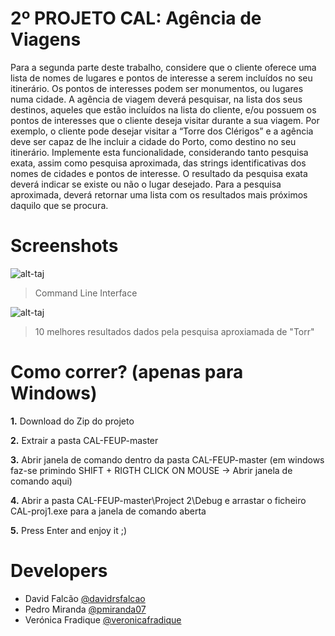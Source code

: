# 2º PROJETO CAL: Agência de Viagens
Para a segunda parte deste trabalho, considere que o cliente oferece uma lista de nomes de lugares e pontos de interesse a serem incluídos no seu itinerário. Os pontos de interesses podem ser monumentos, ou lugares numa cidade. A agência de viagem deverá pesquisar, na lista dos seus destinos, aqueles que estão incluídos na lista do cliente, e/ou possuem os pontos de interesses que o cliente deseja visitar durante a sua viagem. Por exemplo, o cliente pode desejar visitar a “Torre dos Clérigos” e a agência deve ser capaz de lhe incluir a cidade do Porto, como destino no seu itinerário. Implemente esta funcionalidade, considerando tanto pesquisa exata, assim como pesquisa aproximada, das strings identificativas dos nomes de cidades e pontos de interesse. O resultado da pesquisa exata deverá indicar se existe ou não o lugar desejado. Para a pesquisa aproximada, deverá retornar uma lista com os resultados mais próximos daquilo que se procura.

# Screenshots

![alt-taj](https://github.com/davidrsfalcao/CAL-proj1/blob/master/Project%202/Screenshots/Screenshot1.png)

> Command Line Interface

![alt-taj](https://github.com/davidrsfalcao/CAL-proj1/blob/master/Project%202/Screenshots/Screenshot2.png)

> 10 melhores resultados dados pela pesquisa aproxiamada de "Torr"

# Como correr? (apenas para Windows)
**1.** Download do Zip do projeto

**2.** Extrair a pasta CAL-FEUP-master

**3.** Abrir janela de comando dentro da pasta CAL-FEUP-master (em windows faz-se primindo SHIFT + RIGTH CLICK ON MOUSE -> Abrir janela de comando aqui)

**4.** Abrir a pasta CAL-FEUP-master\Project 2\Debug e arrastar o ficheiro CAL-proj1.exe para a janela de comando aberta

**5.** Press Enter and enjoy it ;)

# Developers
- David Falcão [@davidrsfalcao](https://github.com/davidrsfalcao)
- Pedro Miranda [@pmiranda07](https://github.com/pmiranda07)
- Verónica Fradique [@veronicafradique](https://github.com/veronicafradique)


